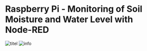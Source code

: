 <h1>Raspberry Pi - Monitoring of Soil Moisture and Water Level with Node-RED</h1>


![titel](https://user-images.githubusercontent.com/36192933/50359054-9ca91400-055b-11e9-8fec-97554af46a1f.jpg)
![info](https://user-images.githubusercontent.com/36192933/50359166-150fd500-055c-11e9-93ad-22486ed01680.png)
